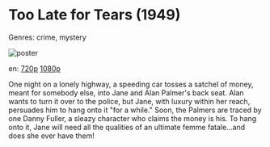 # Too Late for Tears (1949)

Genres: crime, mystery

![poster](http://image.tmdb.org/t/p/w500/zMIBqFSnyvOr6Thi3RtViicdCm5.jpg)

en:
  [720p](magnet:?xt=urn:btih:F44D1CF56FB38B1057540A0E091E5DBA80CF09E5&tr=udp://glotorrents.pw:6969/announce&tr=udp://tracker.opentrackr.org:1337/announce&tr=udp://torrent.gresille.org:80/announce&tr=udp://tracker.openbittorrent.com:80&tr=udp://tracker.coppersurfer.tk:6969&tr=udp://tracker.leechers-paradise.org:6969&tr=udp://p4p.arenabg.ch:1337&tr=udp://tracker.internetwarriors.net:1337)
  [1080p](magnet:?xt=urn:btih:0F2223364ACC6AD4A2B5A3D81CD4E7AC9646923A&tr=udp://glotorrents.pw:6969/announce&tr=udp://tracker.opentrackr.org:1337/announce&tr=udp://torrent.gresille.org:80/announce&tr=udp://tracker.openbittorrent.com:80&tr=udp://tracker.coppersurfer.tk:6969&tr=udp://tracker.leechers-paradise.org:6969&tr=udp://p4p.arenabg.ch:1337&tr=udp://tracker.internetwarriors.net:1337)
  


One night on a lonely highway, a speeding car tosses a satchel of money, meant for somebody else, into Jane and Alan Palmer's back seat. Alan wants to turn it over to the police, but Jane, with luxury within her reach, persuades him to hang onto it "for a while." Soon, the Palmers are traced by one Danny Fuller, a sleazy character who claims the money is his. To hang onto it, Jane will need all the qualities of an ultimate femme fatale...and does she ever have them!